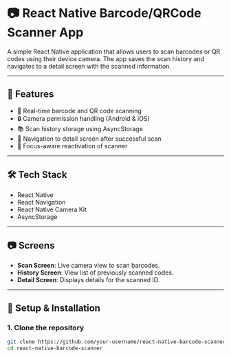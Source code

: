 # 📷 React Native Barcode/QRCode Scanner App

A simple React Native application that allows users to scan barcodes or QR codes using their device camera. The app saves the scan history and navigates to a detail screen with the scanned information.

---

## 🚀 Features

- 📸 Real-time barcode and QR code scanning
- 🔒 Camera permission handling (Android & iOS)
- 📚 Scan history storage using AsyncStorage
- 🧭 Navigation to detail screen after successful scan
- 🧠 Focus-aware reactivation of scanner

---

## 🛠️ Tech Stack

- React Native
- React Navigation
- React Native Camera Kit
- AsyncStorage

---

## 📷 Screens

- **Scan Screen**: Live camera view to scan barcodes.
- **History Screen**: View list of previously scanned codes.
- **Detail Screen**: Displays details for the scanned ID.

---

## 🧪 Setup & Installation

### 1. Clone the repository

```bash
git clone https://github.com/your-username/react-native-barcode-scanner.git
cd react-native-barcode-scanner
